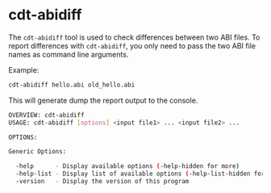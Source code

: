 # cdt-abidiff

The `cdt-abidiff` tool is used to check differences between two ABI files.
To report differences with `cdt-abidiff`, you only need to pass the two ABI file names as command line arguments.

Example:

```bash
cdt-abidiff hello.abi old_hello.abi
```

This will generate dump the report output to the console.

```sh
OVERVIEW: cdt-abidiff
USAGE: cdt-abidiff [options] <input file1> ... <input file2> ...

OPTIONS:

Generic Options:

  -help      - Display available options (-help-hidden for more)
  -help-list - Display list of available options (-help-list-hidden for more)
  -version   - Display the version of this program
```
